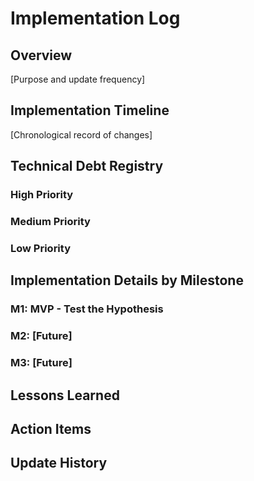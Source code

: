 # Implementation Log

## Overview
[Purpose and update frequency]

## Implementation Timeline
[Chronological record of changes]

## Technical Debt Registry

### High Priority

### Medium Priority

### Low Priority

## Implementation Details by Milestone

### M1: MVP - Test the Hypothesis

### M2: [Future]

### M3: [Future]

## Lessons Learned

## Action Items

## Update History